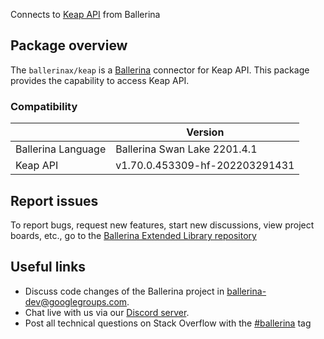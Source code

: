 Connects to [Keap API](https://developer.infusionsoft.com/docs/rest) from Ballerina

## Package overview
The `ballerinax/keap` is a [Ballerina](https://ballerina.io/) connector for Keap API.
This package provides the capability to access Keap API.

### Compatibility
|                               | Version                         |
|-------------------------------|---------------------------------|
| Ballerina Language            | Ballerina Swan Lake 2201.4.1    | 
| Keap API                      | v1.70.0.453309-hf-202203291431  |

## Report issues
To report bugs, request new features, start new discussions, view project boards, etc., go to the [Ballerina Extended Library repository](https://github.com/ballerina-platform/ballerina-extended-library)

## Useful links
- Discuss code changes of the Ballerina project in [ballerina-dev@googlegroups.com](mailto:ballerina-dev@googlegroups.com).
- Chat live with us via our [Discord server](https://discord.gg/ballerinalang).
- Post all technical questions on Stack Overflow with the [#ballerina](https://stackoverflow.com/questions/tagged/ballerina) tag
